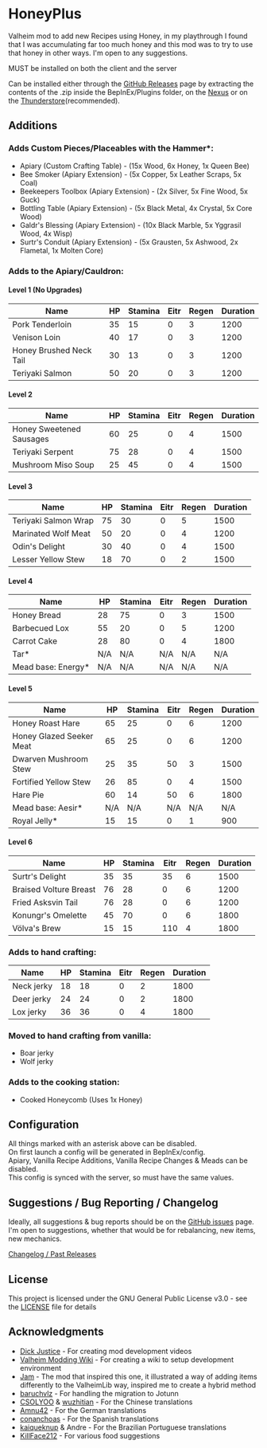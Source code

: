 # HoneyPlus  
Valheim mod to add new Recipes using Honey, in my playthrough I found that I was accumulating far too much honey and this mod was to try to use that honey in other ways. I'm open to any suggestions.  
  
MUST be installed on both the client and the server  
  
Can be installed either through the [GitHub Releases](https://github.com/OhhLoz/HoneyPlus/releases) page by extracting the contents of the .zip inside the BepInEx/Plugins folder, on the [Nexus](https://www.nexusmods.com/valheim/mods/2063) or on the [Thunderstore](https://valheim.thunderstore.io/package/OhhLoz/HoneyPlus/)(recommended).  
  
## Additions

### Adds Custom Pieces/Placeables with the Hammer*:
* Apiary (Custom Crafting Table) - (15x Wood, 6x Honey, 1x Queen Bee)
* Bee Smoker (Apiary Extension) - (5x Copper, 5x Leather Scraps, 5x Coal)
* Beekeepers Toolbox (Apiary Extension) - (2x Silver, 5x Fine Wood, 5x Guck)
* Bottling Table (Apiary Extension) - (5x Black Metal, 4x Crystal, 5x Core Wood)
* Galdr's Blessing (Apiary Extension) - (10x Black Marble, 5x Yggrasil Wood, 4x Wisp)
* Surtr's Conduit (Apiary Extension) - (5x Grausten, 5x Ashwood, 2x Flametal, 1x Molten Core)

### Adds to the Apiary/Cauldron:  

#### Level 1 (No Upgrades)

| Name  | HP | Stamina | Eitr | Regen | Duration
|---|---|---|---|---|---|
|Pork Tenderloin|35|15|0|3|1200
|Venison Loin|40|17|0|3|1200
|Honey Brushed Neck Tail|30|13|0|3|1200
|Teriyaki Salmon|50|20|0|3|1200

#### Level 2  

| Name  | HP | Stamina | Eitr | Regen | Duration
|---|---|---|---|---|---|
|Honey Sweetened Sausages|60|25|0|4|1500
|Teriyaki Serpent|75|28|0|4|1500
|Mushroom Miso Soup|25|45|0|4|1500

#### Level 3  

| Name  | HP | Stamina | Eitr | Regen | Duration
|---|---|---|---|---|---|
|Teriyaki Salmon Wrap|75|30|0|5|1500
|Marinated Wolf Meat|50|20|0|4|1200
|Odin's Delight|30|40|0|4|1500
|Lesser Yellow Stew|18|70|0|2|1500

#### Level 4  

| Name  | HP | Stamina | Eitr | Regen | Duration
|---|---|---|---|---|---|
|Honey Bread|28|75|0|3|1500
|Barbecued Lox|55|20|0|5|1200
|Carrot Cake|28|80|0|4|1800
|Tar*|N/A|N/A|N/A|N/A|N/A
|Mead base: Energy*|N/A|N/A|N/A|N/A|N/A

#### Level 5

| Name  | HP | Stamina | Eitr | Regen | Duration
|---|---|---|---|---|---|
|Honey Roast Hare|65|25|0|6|1200
|Honey Glazed Seeker Meat|65|25|0|6|1200
|Dwarven Mushroom Stew|25|35|50|3|1500
|Fortified Yellow Stew|26|85|0|4|1500
|Hare Pie|60|14|50|6|1800
|Mead base: Aesir*|N/A|N/A|N/A|N/A|N/A
|Royal Jelly*|15|15|0|1|900

#### Level 6

| Name  | HP | Stamina | Eitr | Regen | Duration
|---|---|---|---|---|---|
|Surtr's Delight|35|35|35|6|1500
|Braised Volture Breast|76|28|0|6|1200
|Fried Asksvin Tail|76|28|0|6|1200
|Konungr's Omelette|45|70|0|6|1800
|Völva's Brew|15|15|110|4|1800
  
### Adds to hand crafting:  

| Name  | HP | Stamina | Eitr | Regen | Duration
|---|---|---|---|---|---|
|Neck jerky|18|18|0|2|1800
|Deer jerky|24|24|0|2|1800
|Lox jerky|36|36|0|4|1800

### Moved to hand crafting from vanilla:
* Boar jerky
* Wolf jerky 

### Adds to the cooking station: 
* Cooked Honeycomb (Uses 1x Honey)  
  
## Configuration
  
All things marked with an asterisk above can be disabled.  
On first launch a config will be generated in BepInEx/config.  
Apiary, Vanilla Recipe Additions, Vanilla Recipe Changes & Meads can be disabled.  
This config is synced with the server, so must have the same values.  

## Suggestions / Bug Reporting / Changelog
  
Ideally, all suggestions & bug reports should be on the [GitHub issues](https://github.com/OhhLoz/HoneyPlus/issues) page. 
I'm open to suggestions, whether that would be for rebalancing, new items, new mechanics.  

[Changelog / Past Releases](https://github.com/OhhLoz/HoneyPlus/releases)
  
## License  
  
This project is licensed under the GNU General Public License v3.0 - see the [LICENSE](https://github.com/OhhLoz/HoneyPlus/blob/master/LICENSE) file for details  
  
## Acknowledgments  
  
* [Dick Justice](https://www.youtube.com/channel/UCQmgRGWDJFXVYoin2UzUt7Q) - For creating mod development videos  
* [Valheim Modding Wiki](https://github.com/Valheim-Modding/Wiki/wiki) - For creating a wiki to setup development environment  
* [Jam](https://github.com/RandyKnapp/ValheimMods/tree/main/Jam) - The mod that inspired this one, it illustrated a way of adding items differently to the ValheimLib way, inspired me to create a hybrid method  
* [baruchvlz](https://github.com/baruchvlz) - For handling the migration to Jotunn  
* [CSOLYOO](https://github.com/CSOLYOO) & [wuzhitian](https://www.nexusmods.com/valheim/users/132820263) - For the Chinese translations  
* [Amnu42](https://www.nexusmods.com/valheim/users/58442931) - For the German translations  
* [conanchoas](https://www.nexusmods.com/valheim/users/17911054) - For the Spanish translations  
* [kaiqueknup](https://www.nexusmods.com/valheim/users/37243480) & Andre - For the Brazilian Portuguese translations  
* [KillFace212](https://github.com/Killface212) - For various food suggestions